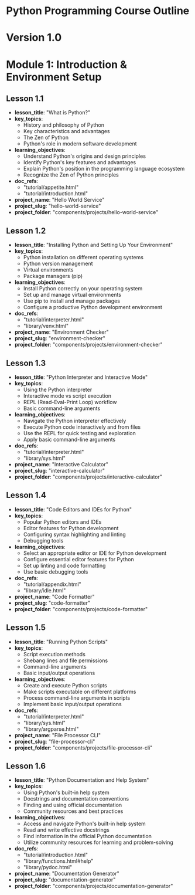 # Python Programming Course Outline
# Version 1.0

# Module 1: Introduction & Environment Setup

## Lesson 1.1
- **lesson_title**: "What is Python?"
- **key_topics**: 
  - History and philosophy of Python
  - Key characteristics and advantages
  - The Zen of Python
  - Python's role in modern software development
- **learning_objectives**:
  - Understand Python's origins and design principles
  - Identify Python's key features and advantages
  - Explain Python's position in the programming language ecosystem
  - Recognize the Zen of Python principles
- **doc_refs**: 
  - "tutorial/appetite.html"
  - "tutorial/introduction.html"
- **project_name**: "Hello World Service"
- **project_slug**: "hello-world-service"
- **project_folder**: "components/projects/hello-world-service"

## Lesson 1.2
- **lesson_title**: "Installing Python and Setting Up Your Environment"
- **key_topics**:
  - Python installation on different operating systems
  - Python version management
  - Virtual environments
  - Package managers (pip)
- **learning_objectives**:
  - Install Python correctly on your operating system
  - Set up and manage virtual environments
  - Use pip to install and manage packages
  - Configure a productive Python development environment
- **doc_refs**:
  - "tutorial/interpreter.html"
  - "library/venv.html"
- **project_name**: "Environment Checker"
- **project_slug**: "environment-checker"
- **project_folder**: "components/projects/environment-checker"

## Lesson 1.3
- **lesson_title**: "Python Interpreter and Interactive Mode"
- **key_topics**:
  - Using the Python interpreter
  - Interactive mode vs script execution
  - REPL (Read-Eval-Print Loop) workflow
  - Basic command-line arguments
- **learning_objectives**:
  - Navigate the Python interpreter effectively
  - Execute Python code interactively and from files
  - Use the REPL for quick testing and exploration
  - Apply basic command-line arguments
- **doc_refs**:
  - "tutorial/interpreter.html"
  - "library/sys.html"
- **project_name**: "Interactive Calculator"
- **project_slug**: "interactive-calculator"
- **project_folder**: "components/projects/interactive-calculator"

## Lesson 1.4
- **lesson_title**: "Code Editors and IDEs for Python"
- **key_topics**:
  - Popular Python editors and IDEs
  - Editor features for Python development
  - Configuring syntax highlighting and linting
  - Debugging tools
- **learning_objectives**:
  - Select an appropriate editor or IDE for Python development
  - Configure essential editor features for Python
  - Set up linting and code formatting
  - Use basic debugging tools
- **doc_refs**:
  - "tutorial/appendix.html"
  - "library/idle.html"
- **project_name**: "Code Formatter"
- **project_slug**: "code-formatter"
- **project_folder**: "components/projects/code-formatter"

## Lesson 1.5
- **lesson_title**: "Running Python Scripts"
- **key_topics**:
  - Script execution methods
  - Shebang lines and file permissions
  - Command-line arguments
  - Basic input/output operations
- **learning_objectives**:
  - Create and execute Python scripts
  - Make scripts executable on different platforms
  - Process command-line arguments in scripts
  - Implement basic input/output operations
- **doc_refs**:
  - "tutorial/interpreter.html"
  - "library/sys.html"
  - "library/argparse.html"
- **project_name**: "File Processor CLI"
- **project_slug**: "file-processor-cli"
- **project_folder**: "components/projects/file-processor-cli"

## Lesson 1.6
- **lesson_title**: "Python Documentation and Help System"
- **key_topics**:
  - Using Python's built-in help system
  - Docstrings and documentation conventions
  - Finding and using official documentation
  - Community resources and best practices
- **learning_objectives**:
  - Access and navigate Python's built-in help system
  - Read and write effective docstrings
  - Find information in the official Python documentation
  - Utilize community resources for learning and problem-solving
- **doc_refs**:
  - "tutorial/introduction.html"
  - "library/functions.html#help"
  - "library/pydoc.html"
- **project_name**: "Documentation Generator"
- **project_slug**: "documentation-generator"
- **project_folder**: "components/projects/documentation-generator"